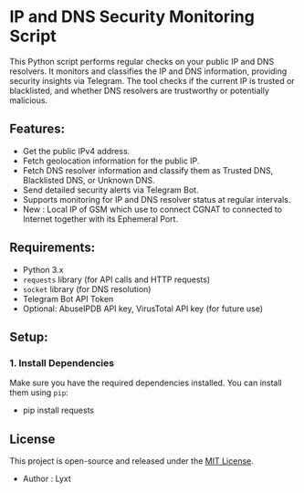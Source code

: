 # IP and DNS Security Monitoring Script

This Python script performs regular checks on your public IP and DNS resolvers. It monitors and classifies the IP and DNS information, providing security insights via Telegram. The tool checks if the current IP is trusted or blacklisted, and whether DNS resolvers are trustworthy or potentially malicious.

## Features:
- Get the public IPv4 address.
- Fetch geolocation information for the public IP.
- Fetch DNS resolver information and classify them as Trusted DNS, Blacklisted DNS, or Unknown DNS.
- Send detailed security alerts via Telegram Bot.
- Supports monitoring for IP and DNS resolver status at regular intervals.
- New : Local IP of GSM which use to connect CGNAT to connected to Internet together with its Ephemeral Port.

## Requirements:
- Python 3.x
- `requests` library (for API calls and HTTP requests)
- `socket` library (for DNS resolution)
- Telegram Bot API Token
- Optional: AbuseIPDB API key, VirusTotal API key (for future use)

## Setup:

### 1. Install Dependencies
Make sure you have the required dependencies installed. You can install them using `pip`:

- pip install requests

## License

This project is open-source and released under the [MIT License](https://mit-license.org/).

- Author : Lyxt